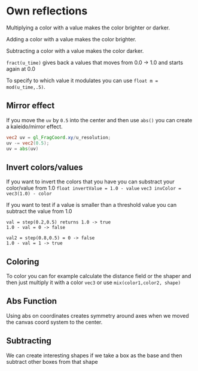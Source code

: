 # Own reflections

Multiplying a color with a value makes the color brighter or darker.

Adding a color with a value makes the color brighter.

Subtracting a color with a value makes the color darker.

`fract(u_time)` gives back a values that moves from 0.0 -> 1.0 and starts again at 0.0

To specify to which value it modulates you can use
`float m = mod(u_time,.5)`.

## Mirror effect

If you move the `uv` by `0.5` into the center and then use `abs()` you can create a kaleido/mirror effect.

```glsl
vec2 uv = gl_FragCoord.xy/u_resolution;
uv -= vec2(0.5);
uv = abs(uv)
```

## Invert colors/values

If you want to invert the colors that you have you can substract your color/value from 1.0
`float invertValue = 1.0 - value`
`vec3 invColor = vec3(1.0) - color`

If you want to test if a value is smaller than a threshold value you can subtract the value from 1.0

```
val = step(0.2,0.5) returns 1.0 -> true
1.0 - val = 0 -> false

val2 = step(0.8,0.5) = 0 -> false
1.0 - val = 1 -> true
```

## Coloring

To color you can for example calculate the distance field or the shaper and then just multiply it with a color `vec3` or use `mix(color1,color2, shape)`

## Abs Function

Using abs on coordinates creates symmetry around axes when we moved the canvas coord system to the center.

## Subtracting

We can create interesting shapes if we take a box as the base and then subtract other boxes from that shape
